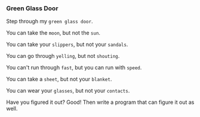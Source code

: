 ### Green Glass Door  

Step through my `green glass door`.

You can take the `moon`, but not the `sun`.

You can take your `slippers`, but not your `sandals`.

You can go through `yelling`, but not `shouting`.

You can't run through `fast`, but you can run with `speed`.

You can take a `sheet`, but not your `blanket`.

You can wear your `glasses`, but not your `contacts`.

Have you figured it out? Good! Then write a program that can figure it out as well.
